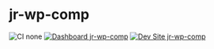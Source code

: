 # jr-wp-comp

![CI none](https://img.shields.io/badge/ci-none-orange.svg)
[![Dashboard jr-wp-comp](https://img.shields.io/badge/dashboard-jr_wp_comp-yellow.svg)](https://dashboard.pantheon.io/sites/b998ada3-8855-4830-811c-6d941babb2c0#dev/code)
[![Dev Site jr-wp-comp](https://img.shields.io/badge/site-jr_wp_comp-blue.svg)](http://dev-jr-wp-comp.pantheonsite.io/)